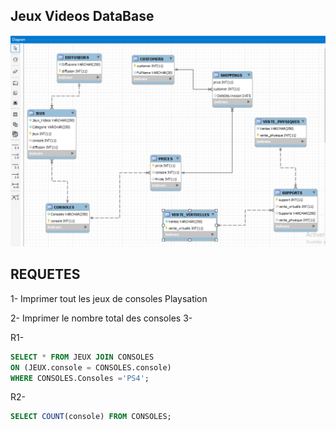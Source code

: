 ## Jeux Videos DataBase

![image](jeux1.png)


## REQUETES

1- Imprimer tout les jeux de consoles Playsation

2- Imprimer le nombre total des consoles 
3-

R1- 
```sql
SELECT * FROM JEUX JOIN CONSOLES
ON (JEUX.console = CONSOLES.console)
WHERE CONSOLES.Consoles ='PS4';
```
R2-
```sql
SELECT COUNT(console) FROM CONSOLES;
```
